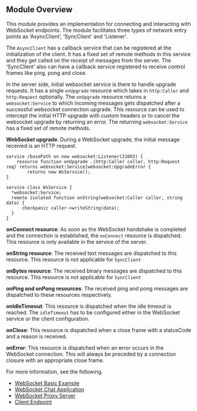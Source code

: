 ## Module Overview

This module provides an implementation for connecting and interacting with WebSocket endpoints. The module facilitates three types of network entry points as ‘AsyncClient’, ‘SyncClient’ and ‘Listener’.

The `AsyncClient` has a callback service that can be registered at the initialization of the client. It has a fixed set of remote methods in this service and they get called on the receipt of messages from the server. The ‘SyncClient’ also can have a callback service registered to receive control frames like ping, pong and close.

In the server side, initial websocket service is there to handle upgrade requests. It has a single `onUpgrade` resource which takes in `http:Caller` and `http:Request` optionally. The `onUpgrade` resource returns a `websocket:Service` to which incoming messages gets dispatched after a successful websocket connection upgrade. This resource can be used to intercept the initial HTTP upgrade with custom headers or to cancel the websocket upgrade by returning an error.
The returning `websocket:Service` has a fixed set of remote methods.

**WebSocket upgrade**: During a WebSocket upgrade, the initial message received is an HTTP request. 

```ballerina
service /basePath on new websocket:Listener(21003) {
    resource function onUpgrade .(http:Caller caller, http:Request req) returns websocket:Service|websocket:UpgradeError {
        returns new WsService();
}
        
service class WsService {
  *websocket:Service;
  remote isolated function onString(websocket:Caller caller, string data) {
      checkpanic caller->writeString(data);
  }
}              
```

**onConnect resource**: As soon as the WebSocket handshake is completed and the connection is established, the `onConnect` resource is dispatched. This resource is only available in the service of the server.

**onString resource**: The received text messages are dispatched to this resource. This resource is not applicable for `SyncClient`

**onBytes resource**: The received binary messages are dispatched to this resource. This resource is not applicable for `SyncClient`

**onPing and onPong resources**: The received ping and pong messages are dispatched to these resources respectively.

**onIdleTimeout**: This resource is dispatched when the idle timeout is reached. The `idleTimeout` has to be configured either in the WebSocket service or the client configuration.

**onClose**: This resource is dispatched when a close frame with a statusCode and a reason is received.

**onError**: This resource is dispatched when an error occurs in the WebSocket connection. This will always be preceded by a connection closure with an appropriate close frame.

For more information, see the following.
* [WebSocket Basic Example](https://ballerina.io/swan-lake/learn/by-example/websocket-basic-sample.html)
* [WebSocket Chat Application](https://ballerina.io/swan-lake/learn/by-example/websocket-chat-application.html)
* [WebSocket Proxy Server](https://ballerina.io/swan-lake/learn/by-example/websocket-proxy-server.html)
* [Client Endpoint](https://ballerina.io/swan-lake/learn/by-example/websocket-client.html)  
